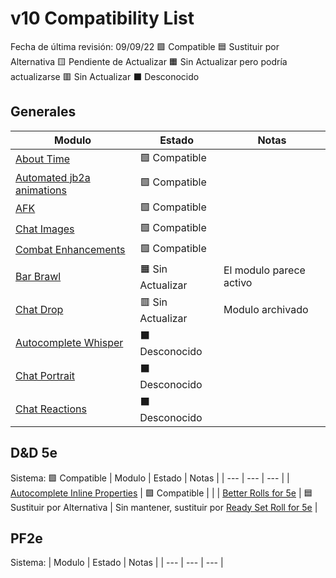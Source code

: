 # v10 Compatibility List
Fecha de última revisión: 09/09/22
🟩 Compatible
🟦 Sustituir por Alternativa
🟨 Pendiente de Actualizar
🟧 Sin Actualizar pero podría actualizarse
🟥 Sin Actualizar
⬛ Desconocido
## Generales
| Modulo | Estado | Notas |
| --- | --- | --- |
| [About Time](https://gitlab.com/tposney/about-time) | 🟩 Compatible |  |
| [Automated jb2a animations](https://github.com/otigon/automated-jb2a-animations) | 🟩 Compatible |  |
| [AFK](https://github.com/cswendrowski/FoundryVTT-AFK/) | 🟩 Compatible |  |
| [Chat Images](https://github.com/bmarian/chat-images) | 🟩 Compatible |  |
| [Combat Enhancements](https://gitlab.com/asacolips-projects/foundry-mods/combat-enhancements) | 🟩 Compatible |  |
| [Bar Brawl](https://gitlab.com/woodentavern/foundryvtt-bar-brawl) | 🟧 Sin Actualizar | El modulo parece activo |
| [Chat Drop](https://github.com/schultzcole/FVTT-Chat-Drop) | 🟥 Sin Actualizar | Modulo archivado |
| [Autocomplete Whisper](https://github.com/orcnog/autocomplete-whisper/) | ⬛ Desconocido |  |
| [Chat Portrait](https://github.com/ShoyuVanilla/FoundryVTT-Chat-Portrait) | ⬛ Desconocido |  |
| [Chat Reactions](https://github.com/YourFavouriteOreo/VTT-Chat-Reactions) | ⬛ Desconocido |  |
## D&D 5e
Sistema: 🟩 Compatible
| Modulo | Estado | Notas |
| --- | --- | --- |
| [Autocomplete Inline Properties](https://github.com/ghost-fvtt/FVTT-Autocomplete-Inline-Properties) | 🟩 Compatible |  |
| [Better Rolls for 5e](https://github.com/RedReign/FoundryVTT-BetterRolls5e) | 🟦 Sustituir por Alternativa | Sin mantener, sustituir por [Ready Set Roll for 5e](https://github.com/MangoFVTT/fvtt-ready-set-roll-5e) |
## PF2e
Sistema: 
| Modulo | Estado | Notas |
| --- | --- | --- |
